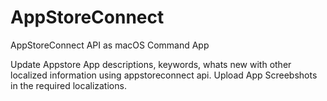 # AppStoreConnect
AppStoreConnect API as macOS Command App

Update Appstore App descriptions, keywords, whats new with other localized information using appstoreconnect api.
Upload App Screebshots in the required localizations.
